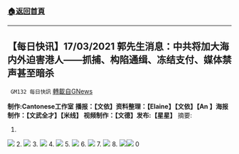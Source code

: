 ###  [:house:返回首頁](https://github.com/ourhimalayas/txt)
---

## 【每日快讯】17/03/2021 郭先生消息：中共将加大海内外迫害港人——抓捕、构陷通缉、冻结支付、媒体禁声甚至暗杀
` GM132 每日快訊` [轉載自GNews](https://gnews.org/zh-hans/985953/)

**制作:Cantonese工作室**
**播报：【文依】资料整理：【Elaine】【文依】【An 】海报制作：【文武全才】【米线】  视频制作：【文德】发布:【星星】**
摘要:

1.
![]()![](https://gnews.org/wp-content/uploads/2021/03/1-137.jpg)
2.
![]()![](https://gnews.org/wp-content/uploads/2021/03/2-55.jpg)
3.
![]()![](https://gnews.org/wp-content/uploads/2021/03/3-64.jpg)
4.
![]()![](https://gnews.org/wp-content/uploads/2021/03/4-40.jpg)
5.
![]()![](https://gnews.org/wp-content/uploads/2021/03/5-40.jpg)
6.
![]()![](https://gnews.org/wp-content/uploads/2021/03/6-30.jpg)
7.
![]()![](https://gnews.org/wp-content/uploads/2021/03/7-21.jpg)
8.
![]()![](https://gnews.org/wp-content/uploads/2021/03/8-9.jpg)![]()![](https://gnews.org/wp-content/uploads/2021/03/9-12.jpg)
0
